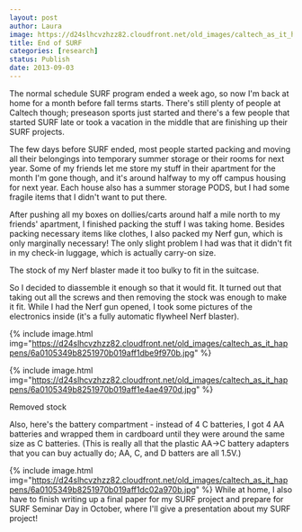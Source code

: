 ```yaml
---
layout: post
author: Laura
image: https://d24slhcvzhzz82.cloudfront.net/old_images/caltech_as_it_happens/6a0105349b8251970b019aff1e1a52970c.jpg
title: End of SURF
categories: [research]
status: Publish
date: 2013-09-03
---
```


The normal schedule SURF program ended a week ago, so now I'm back at home for a month before fall terms starts. There's still plenty of people at Caltech though; preseason sports just started and there's a few people that started SURF late or took a vacation in the middle that are finishing up their SURF projects.

The few days before SURF ended, most people started packing and moving all their belongings into temporary summer storage or their rooms for next year. Some of my friends let me store my stuff in their apartment for the month I'm gone though, and it's around halfway to my off campus housing for next year. Each house also has a summer storage PODS, but I had some fragile items that I didn't want to put there.

After pushing all my boxes on dollies/carts around half a mile north to my friends' apartment, I finished packing the stuff I was taking home. Besides packing necessary items like clothes, I also packed my Nerf gun, which is only marginally necessary! The only slight problem I had was that it didn't fit in my check-in luggage, which is actually carry-on size. 

<div class="photo-caption caption-xid-6a0105349b8251970b019aff1e1a52970c" id="caption-xid-6a0105349b8251970b019aff1e1a52970c">The stock of my Nerf blaster made it too bulky to fit in the suitcase.

So I decided to diassemble it enough so that it would fit. It turned out that taking out all the screws and then removing the stock was enough to make it fit. While I had the Nerf gun opened, I took some pictures of the electronics inside (it's a fully automatic flywheel Nerf blaster).


{% include image.html img="https://d24slhcvzhzz82.cloudfront.net/old_images/caltech_as_it_happens/6a0105349b8251970b019aff1dbe9f970b.jpg" %}

{% include image.html img="https://d24slhcvzhzz82.cloudfront.net/old_images/caltech_as_it_happens/6a0105349b8251970b019aff1e4ae4970d.jpg" %}<div class="photo-caption caption-xid-6a0105349b8251970b019aff1e4ae4970d" id="caption-xid-6a0105349b8251970b019aff1e4ae4970d">Removed stock

Also, here's the battery compartment - instead of 4 C batteries, I got 4 AA batteries and wrapped them in cardboard until they were around the same size as C batteries. (This is really all that the plastic AA-&gt;C battery adapters that you can buy actually do; AA, C, and D batters are all 1.5V.)

{% include image.html img="https://d24slhcvzhzz82.cloudfront.net/old_images/caltech_as_it_happens/6a0105349b8251970b019aff1dc02a970b.jpg" %}
While at home, I also have to finish writing up a final paper for my SURF project and prepare for SURF Seminar Day in October, where I'll give a presentation about my SURF project!
